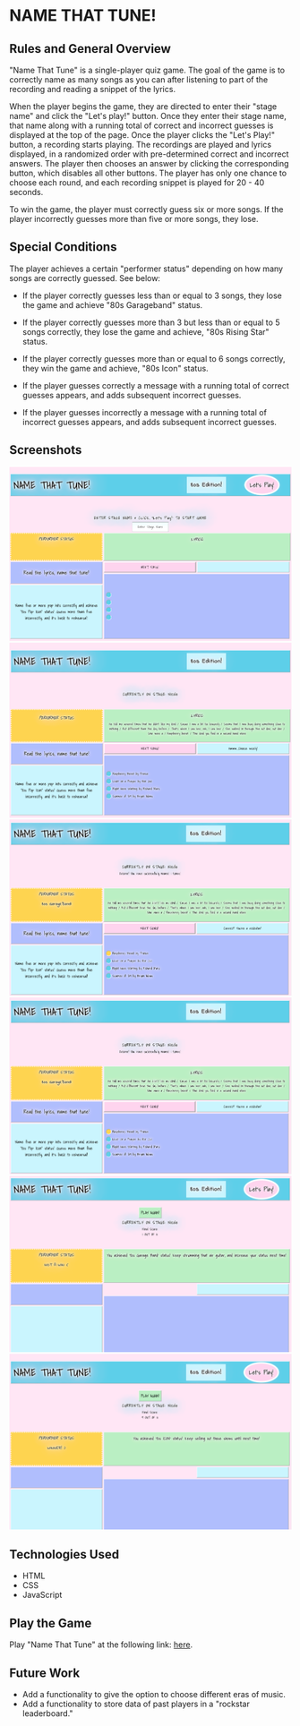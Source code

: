 # **NAME THAT TUNE!**

## Rules and General Overview

"Name That Tune" is a single-player quiz game. The goal of the game is to correctly name as many songs as you can after listening to part of the recording and reading a snippet of the lyrics. 

When the player begins the game, they are directed to enter their "stage name" and click the "Let's play!" button. Once they enter their stage name, that name along with a running total of correct and incorrect guesses is displayed at the top of the page. Once the player clicks the "Let's Play!" button, a recording starts playing. The recordings are played and lyrics displayed, in a randomized order with pre-determined correct and incorrect answers. The player then chooses an answer by clicking the corresponding button, which disables all other buttons. The player has only one chance to choose each round, and each recording snippet is played for 20 - 40 seconds. 

To win the game, the player must correctly guess six or more songs. If the player incorrectly guesses more than five or more songs, they lose.

## Special Conditions

The player achieves a certain "performer status" depending on how many songs are correctly guessed. See below:

- If the player correctly guesses less than or equal to 3 songs, they lose the game and achieve "80s Garageband" status.

- If the player correctly guesses more than 3 but less than or equal to 5 songs correctly, they lose the game and achieve, "80s Rising Star" status. 

- If the player correctly guesses more than or equal to 6 songs correctly, they win the game and achieve, "80s Icon" status. 

- If the player guesses correctly a message with a running total of correct guesses appears, and adds subsequent incorrect guesses.

- If the player guesses incorrectly a message with a running total of incorrect guesses appears, and adds subsequent incorrect guesses.

## Screenshots

![New Game](img/NewGame.png)
![First Song to guess, with player's "Stage Name"](img/FirstSong.png)
![Correct choice made with correct guess message](img/ChoiceWithCorrectGuess.png)
![Incorrect choice made with incorrect guess message](img/ChoiceWithCorrectGuess.png)
![End of Game, loser](img/EndGameNotAWin.png)
![End of Game, winner](img/EndGameWinner.png)

## Technologies Used

- HTML
- CSS
- JavaScript

## Play the Game

Play "Name That Tune" at the following link: [here](https://nicbrou.github.io/Name-That-Tune/). 

## Future Work

- Add a functionality to give the option to choose different eras of music. 
- Add a functionality to store data of past players in a "rockstar leaderboard." 